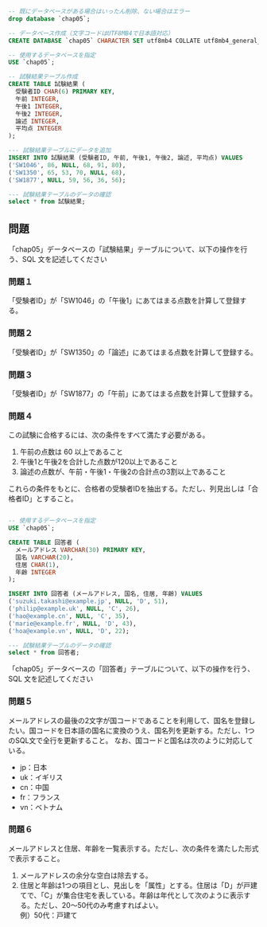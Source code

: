 ```sql
-- 既にデータベースがある場合はいったん削除、ない場合はエラー
drop database `chap05`;

-- データベース作成（文字コードはUTF8MB4で日本語対応）
CREATE DATABASE `chap05` CHARACTER SET utf8mb4 COLLATE utf8mb4_general_ci;

-- 使用するデータベースを指定
USE `chap05`;

-- 試験結果テーブル作成
CREATE TABLE 試験結果 (
  受験者ID CHAR(6) PRIMARY KEY,
  午前 INTEGER,
  午後1 INTEGER,
  午後2 INTEGER,
  論述 INTEGER,
  平均点 INTEGER
);

--- 試験結果テーブルにデータを追加
INSERT INTO 試験結果 (受験者ID, 午前, 午後1, 午後2, 論述, 平均点) VALUES
('SW1046', 86, NULL, 68, 91, 80),
('SW1350', 65, 53, 70, NULL, 68),
('SW1877', NULL, 59, 56, 36, 56);

--- 試験結果テーブルのデータの確認
select * from 試験結果;

```

## 問題

「chap05」データベースの「試験結果」テーブルについて、以下の操作を行う、SQL 文を記述してください

### 問題１

「受験者ID」が「SW1046」の「午後1」にあてはまる点数を計算して登録する。

### 問題２

「受験者ID」が「SW1350」の「論述」にあてはまる点数を計算して登録する。

### 問題３

「受験者ID」が「SW1877」の「午前」にあてはまる点数を計算して登録する。

### 問題４

この試験に合格するには、次の条件をすべて満たす必要がある。

1. 午前の点数は 60 以上であること
2. 午後1と午後2を合計した点数が120以上であること
3. 論述の点数が、午前・午後1・午後2の合計点の3割以上であること

これらの条件をもとに、合格者の受験者IDを抽出する。ただし、列見出しは「合格者ID」とすること。

```sql

-- 使用するデータベースを指定
USE `chap05`;

CREATE TABLE 回答者 (
  メールアドレス VARCHAR(30) PRIMARY KEY,
  国名 VARCHAR(20),
  住居 CHAR(1),
  年齢 INTEGER
);

INSERT INTO 回答者 (メールアドレス, 国名, 住居, 年齢) VALUES
('suzuki.takashi@example.jp', NULL, 'D', 51),
('philip@example.uk', NULL, 'C', 26),
('hao@example.cn', NULL, 'C', 35),
('marie@example.fr', NULL, 'D', 43),
('hoa@example.vn', NULL, 'D', 22);

--- 試験結果テーブルのデータの確認
select * from 回答者;

```

「chap05」データベースの「回答者」テーブルについて、以下の操作を行う、SQL 文を記述してください

### 問題５

メールアドレスの最後の2文字が国コードであることを利用して、国名を登録したい。国コードを日本語の国名に変換のうえ、国名列を更新する。ただし、1つのSQL文で全行を更新すること。
なお、国コードと国名は次のように対応している。

- jp：日本
- uk：イギリス
- cn：中国
- fr：フランス
- vn：ベトナム

### 問題６

メールアドレスと住居、年齢を一覧表示する。ただし、次の条件を満たした形式で表示すること。
1. メールアドレスの余分な空白は除去する。
2. 住居と年齢は1つの項目とし、見出しを「属性」とする。住居は「D」が戸建てで、「C」が集合住宅を表している。年齢は年代として次のように表示する。ただし、20～50代のみ考慮すればよい。  
例）50代：戸建て